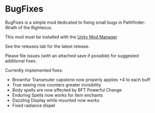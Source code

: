# BugFixes

BugFixes is a simple mod dedicated to fixing small bugs in Pathfinder: Wrath of the Righteous.

This mod must be installed with the [Unity Mod Manager](https://www.nexusmods.com/site/mods/21?tab=posts)

See the releases tab for the latest release.

Please file issues (with an attached save if possible) for suggested additional fixes.

Currently implemented fixes:

- Brownfur Transmuter capstone now properly applies +4 to each buff 
- True seeing now counters greater invisibility
- Body spells are now affected by BFT Powerful Change
- Enduring Spells now works for item enchants
- Dazzling Display while mounted now works
- Fixed radiance dispel